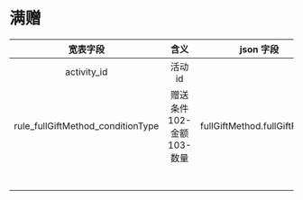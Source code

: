 # 满赠

|               宽表字段                |         含义         |            json 字段            |                                                                                                     查询方法                                                                                                      | 图示                                                                                                                                                                         |
| :-------------------------------: | :----------------: | :---------------------------: | :-----------------------------------------------------------------------------------------------------------------------------------------------------------------------------------------------------------: | -------------------------------------------------------------------------------------------------------------------------------------------------------------------------- |
|            activity_id            |       活动 id        |                               |                                                                                                                                                                                                               |                                                                                                                                                                            |
| rule_fullGiftMethod_conditionType | 赠送条件 102-金额 103-数量 | fullGiftMethod.fullGiftFactor | condition_type = saas_rule_condition.filter(<br>  (F.col("activity_id") == activity_id) & (F.col("is_deleted") == 0)<br>).select(F.first(F.col("condition_type")).alias("rule_fullGiftMethod_conditionType")) | <img src="%E6%B4%BB%E5%8A%A8%E8%A1%A8_%E5%A4%A7%E5%AE%BD%E8%A1%A8%E5%AD%97%E6%AE%B5.assets/image-20250922135321875.png" alt="image-20250922135321875" style="zoom:25%;" /> |
|                                   |                    |                               |                                                                                                                                                                                                               |                                                                                                                                                                            |
|                                   |                    |                               |                                                                                                                                                                                                               |                                                                                                                                                                            |
|                                   |                    |                               |                                                                                                                                                                                                               |                                                                                                                                                                            |
|                                   |                    |                               |                                                                                                                                                                                                               |                                                                                                                                                                            |
|                                   |                    |                               |                                                                                                                                                                                                               |                                                                                                                                                                            |
|                                   |                    |                               |                                                                                                                                                                                                               |                                                                                                                                                                            |
|                                   |                    |                               |                                                                                                                                                                                                               |                                                                                                                                                                            |
